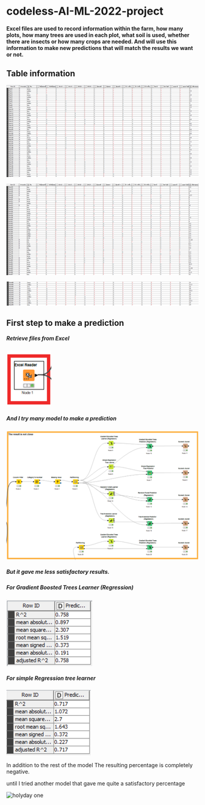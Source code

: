 # codeless-AI-ML-2022-project
#### Excel files are used to record information within the farm, how many plots, how many trees are used in each plot, what soil is used, whether there are insects or how many crops are needed. And will use this information to make new predictions that will match the results we want or not.


## Table information

![holyday one](img/1.png.png)

![holyday one](img/2.png.png)

![holyday one](img/3.png.png)

## First step to make a prediction
##### Retrieve files from Excel

![holyday one](img/4.png)

##### And I try many model to make a prediction

![holyday one](img/5.png)

##### But it gave me less satisfactory results.

##### For Gradient Boosted Trees Learner (Regression)

![holyday one](img/6.1.png)

##### For simple Regression tree learner

![holyday one](img/6.2.png) 

In addition to the rest of the model The resulting percentage is completely negative.

until I tried another model that gave me quite a satisfactory percentage

![holyday one](img/.png)
